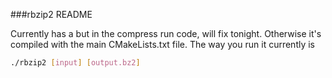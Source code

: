 ###rbzip2 README

Currently has a but in the compress run code,
will fix tonight. Otherwise it's compiled with
the main CMakeLists.txt file. The way you 
run it currently is 
```bash
./rbzip2 [input] [output.bz2]
```
